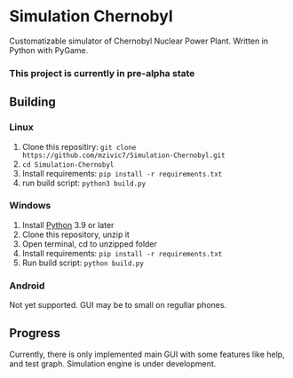# Simulation Chernobyl
Customatizable simulator of Chernobyl Nuclear Power Plant.
Written in Python with PyGame.
### This project is currently in pre-alpha state
## Building
### Linux
1. Clone this repositiry: `git clone https://github.com/mzivic7/Simulation-Chernobyl.git`
2. `cd Simulation-Chernobyl`
3. Install requirements: `pip install -r requirements.txt`
4. run build script: `python3 build.py`
### Windows
1. Install [Python](https://www.python.org/) 3.9 or later
2. Clone this repository, unzip it
3. Open terminal, cd to unzipped folder
4. Install requirements: `pip install -r requirements.txt`
5. Run build script: `python build.py`
### Android
Not yet supported.
GUI may be to small on regullar phones.
## Progress
Currently, there is only implemented main GUI with some features like help, and test graph. 
Simulation engine is under development.

